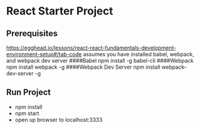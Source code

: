 # React Starter Project

## Prerequisites
https://egghead.io/lessons/react-react-fundamentals-development-environment-setup#/tab-code
assumes you have installed babel, webpack, and webpack dev server
####Babel
npm install -g babel-cli
####Webpack
npm install webpack -g
####Webpack Dev Server
npm install webpack-dev-server -g

## Run Project
- npm install
- npm start
- open up browser to localhost:3333

